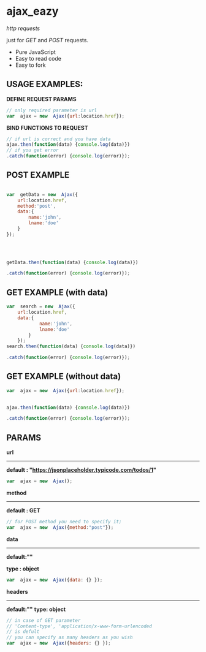 
# ajax_eazy

*http requests*


just for _GET_ and _POST_ requests.
- Pure JavaScript
- Easy to read code
- Easy to fork 


## USAGE EXAMPLES:

**DEFINE REQUEST PARAMS**

```js
// only required parameter is url
var  ajax = new  Ajax({url:location.href});

```

**BIND FUNCTIONS TO REQUEST**

```js
// if url is correct and you have data
ajax.then(function(data) {console.log(data)})
// if you get error
.catch(function(error) {console.log(error)});

```

## POST EXAMPLE

```js

var  getData = new  Ajax({
	url:location.href,
	method:'post',
	data:{
		name:'john',
		lname:'doe'
	}
});

  
  

getData.then(function(data) {console.log(data)})

.catch(function(error) {console.log(error)});

```

  

## GET EXAMPLE (with data)

```js
var  search = new  Ajax({
	url:location.href,
	data:{
			name:'john',
			lname:'doe'
		}
	});
search.then(function(data) {console.log(data)})

.catch(function(error) {console.log(error)});
  ```

## GET EXAMPLE (without data)

```js
var  ajax = new  Ajax({url:location.href});
  

ajax.then(function(data) {console.log(data)})

.catch(function(error) {console.log(error)});
```

  

## PARAMS

**url**

------

__default : "https://jsonplaceholder.typicode.com/todos/1"__

```js
var  ajax = new  Ajax();
```

**method**

------

__default : GET__

```js
// for POST method you need to specify it;
var  ajax = new  Ajax({method:"post"});
```



**data**

------

__default:""__

  

**type : object**

```js
var  ajax = new  Ajax({data: {} });
```

  

**headers**

------

__default:""__
**type: object**

```js
// in case of GET parameter 
// 'Content-type', 'application/x-www-form-urlencoded
// is defult
// you can specify as many headers as you wish
var  ajax = new  Ajax({headers: {} });
```